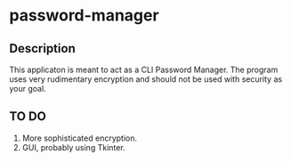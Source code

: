 # password-manager

## Description
This applicaton is meant to act as a CLI Password Manager. The program uses very rudimentary encryption and should not be used with security as your goal.

## TO DO

1. More sophisticated encryption.
2. GUI, probably using Tkinter.